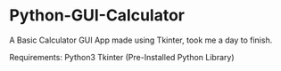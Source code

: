 # Python-GUI-Calculator
A Basic Calculator GUI App made using Tkinter, took me a day to finish.

Requirements:
Python3
Tkinter (Pre-Installed Python Library)
